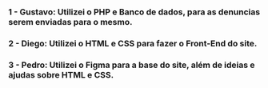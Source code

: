 ### 1 - Gustavo: Utilizei o PHP e Banco de dados, para as denuncias serem enviadas para o mesmo.

### 2 - Diego: Utilizei o HTML e CSS para fazer o Front-End do site.

### 3 - Pedro: Utilizei o Figma para a base do site, além de ideias e ajudas sobre HTML e CSS.

